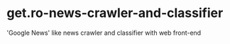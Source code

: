 # get.ro-news-crawler-and-classifier
'Google News' like news crawler and classifier with web front-end
